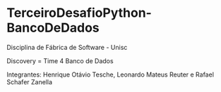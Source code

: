 # TerceiroDesafioPython-BancoDeDados
Disciplina de Fábrica de Software - Unisc

Discovery = Time 4 Banco de Dados

Integrantes:
Henrique Otávio Tesche, Leonardo Mateus Reuter e Rafael Schafer Zanella
